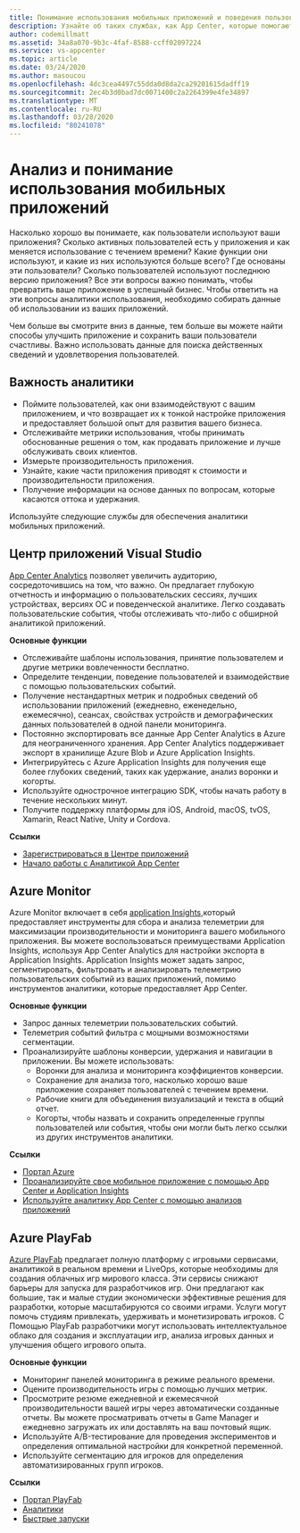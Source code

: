 ```yaml
---
title: Понимание использования мобильных приложений и поведения пользователей с помощью служб Visual Studio App Center и Azure
description: Узнайте об таких службах, как App Center, которые помогают принимать разумные бизнес-решения, понимая, как пользователи используют ваше мобильное приложение.
author: codemillmatt
ms.assetid: 34a8a070-9b3c-4faf-8588-ccff02097224
ms.service: vs-appcenter
ms.topic: article
ms.date: 03/24/2020
ms.author: masoucou
ms.openlocfilehash: 4dc3cea4497c55dda0d8da2ca29201615dadff19
ms.sourcegitcommit: 2ec4b3d0bad7dc0071400c2a2264399e4fe34897
ms.translationtype: MT
ms.contentlocale: ru-RU
ms.lasthandoff: 03/28/2020
ms.locfileid: "80241078"
---
```

# <a name="analyze-and-understand-mobile-application-use"></a>Анализ и понимание использования мобильных приложений
Насколько хорошо вы понимаете, как пользователи используют ваши приложения? Сколько активных пользователей есть у приложения и как меняется использование с течением времени? Какие функции они используют, и какие из них используются больше всего? Где основаны эти пользователи? Сколько пользователей используют последнюю версию приложения? Все эти вопросы важно понимать, чтобы превратить ваше приложение в успешный бизнес. Чтобы ответить на эти вопросы аналитики использования, необходимо собирать данные об использовании из ваших приложений.

Чем больше вы смотрите вниз в данные, тем больше вы можете найти способы улучшить приложение и сохранить ваши пользователи счастливы. Важно использовать данные для поиска действенных сведений и удовлетворения пользователей.

## <a name="importance-of-analytics"></a>Важность аналитики
- Поймите пользователей, как они взаимодействуют с вашим приложением, и что возвращает их к тонкой настройке приложения и предоставляет большой опыт для развития вашего бизнеса.
- Отслеживайте метрики использования, чтобы принимать обоснованные решения о том, как продавать приложение и лучше обслуживать своих клиентов.
- Измерьте производительность приложения.
- Узнайте, какие части приложения приводят к стоимости и производительности приложения.
- Получение информации на основе данных по вопросам, которые касаются оттока и удержания.

Используйте следующие службы для обеспечения аналитики мобильных приложений.

## <a name="visual-studio-app-center"></a>Центр приложений Visual Studio
[App Center Analytics](/appcenter/analytics/) позволяет увеличить аудиторию, сосредоточившись на том, что важно. Он предлагает глубокую отчетность и информацию о пользовательских сессиях, лучших устройствах, версиях ОС и поведенческой аналитике. Легко создавать пользовательские события, чтобы отслеживать что-либо с обширной аналитикой приложений.

   **Основные функции**
   - Отслеживайте шаблоны использования, принятие пользователем и другие метрики вовлеченности бесплатно.
   - Определите тенденции, поведение пользователей и взаимодействие с помощью пользовательских событий.
   - Получение нестандартных метрик и подробных сведений об использовании приложений (ежедневно, еженедельно, ежемесячно), сеансах, свойствах устройств и демографических данных пользователей в одной панели мониторинга.
   - Постоянно экспортировать все данные App Center Analytics в Azure для неограниченного хранения. App Center Analytics поддерживает экспорт в хранилище Azure Blob и Azure Application Insights.
   - Интегрируйтесь с Azure Application Insights для получения еще более глубоких сведений, таких как удержание, анализ воронки и когорты.
   - Используйте однострочное интеграцию SDK, чтобы начать работу в течение нескольких минут.
   - Получите поддержку платформы для iOS, Android, macOS, tvOS, Xamarin, React Native, Unity и Cordova.

   **Ссылки**
   - [Зарегистрироваться в Центре приложений](https://appcenter.ms/signup?utm_source=Mobile%20Development%20Docs&utm_medium=Azure&utm_campaign=New%20azure%20docs)
   - [Начало работы с Аналитикой App Center](/appcenter/analytics/)

## <a name="azure-monitor"></a>Azure Monitor
Azure Monitor включает в себя [application Insights,](/azure/azure-monitor/app/app-insights-overview)который предоставляет инструменты для сбора и анализа телеметрии для максимизации производительности и мониторинга вашего мобильного приложения. Вы можете воспользоваться преимуществами Application Insights, используя App Center Analytics для настройки экспорта в Application Insights. Application Insights может задать запрос, сегментировать, фильтровать и анализировать телеметрию пользовательских событий из ваших приложений, помимо инструментов аналитики, которые предоставляет App Center.

**Основные функции**
   - Запрос данных телеметрии пользовательских событий.
   - Телеметрия событий фильтра с мощными возможностями сегментации.
   - Проанализируйте шаблоны конверсии, удержания и навигации в приложении. Вы можете использовать:
     - Воронки для анализа и мониторинга коэффициентов конверсии.
     - Сохранение для анализа того, насколько хорошо ваше приложение сохраняет пользователей с течением времени.
     - Рабочие книги для объединения визуализаций и текста в общий отчет.
     - Когорты, чтобы назвать и сохранить определенные группы пользователей или события, чтобы они могли быть легко ссылки из других инструментов аналитики.

**Ссылки**
- [Портал Azure](https://portal.azure.com/)
- [Проанализируйте свое мобильное приложение с помощью App Center и Application Insights](/azure/azure-monitor/learn/mobile-center-quickstart)
- [Используйте аналитику App Center с помощью анализов приложений](/azure/azure-monitor/app/usage-overview)

## <a name="azure-playfab"></a>Azure PlayFab
[Azure PlayFab](https://playfab.com/) предлагает полную платформу с игровыми сервисами, аналитикой в реальном времени и LiveOps, которые необходимы для создания облачных игр мирового класса. Эти сервисы снижают барьеры для запуска для разработчиков игр. Они предлагают как большие, так и малые студии экономически эффективные решения для разработки, которые масштабируются со своими играми. Услуги могут помочь студиям привлекать, удерживать и монетизировать игроков. С Помощью PlayFab разработчики могут использовать интеллектуальное облако для создания и эксплуатации игр, анализа игровых данных и улучшения общего игрового опыта.

**Основные функции**
   - Мониторинг панелей мониторинга в режиме реального времени.
   - Оцените производительность игры с помощью лучших метрик.
   - Просмотрите резюме ежедневной и ежемесячной производительности вашей игры через автоматически созданные отчеты. Вы можете просматривать отчеты в Game Manager и ежедневно загружать их или доставлять на ваш почтовый ящик.
   - Используйте A/B-тестирование для проведения экспериментов и определения оптимальной настройки для конкретной переменной.
   - Используйте сегментацию для игроков для определения автоматизированных групп игроков.
    
**Ссылки**
- [Портал PlayFab](https://developer.playfab.com/en-US/sign-up)
- [Аналитики](/gaming/playfab/#pivot=documentation&panel=analytics)
- [Быстрые запуски](/gaming/playfab/#pivot=documentation&panel=quickstarts) 
